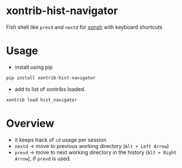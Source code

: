 # xontrib-hist-navigator

Fish shell like `prevd` and `nextd` for [xonsh](https://github.com/xonsh/xonsh/) with keyboard shortcuts

# Usage

- install using pip
```sh
pip install xontrib-hist-navigator
```

- add to list of xontribs loaded.
```sh
xontrib load hist_navigator
```

# Overview

- it keeps track of `cd` usage per session
- `nextd` -> move to previous working directory (`Alt + Left Arrow`)
- `prevd` -> move to next working directory in the history (`Alt + Right Arrow`), if `prevd` is used.
